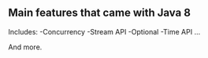 ## Main features that came with Java 8

Includes:
-Concurrency
-Stream API
-Optional 
-Time API
...

And more.
